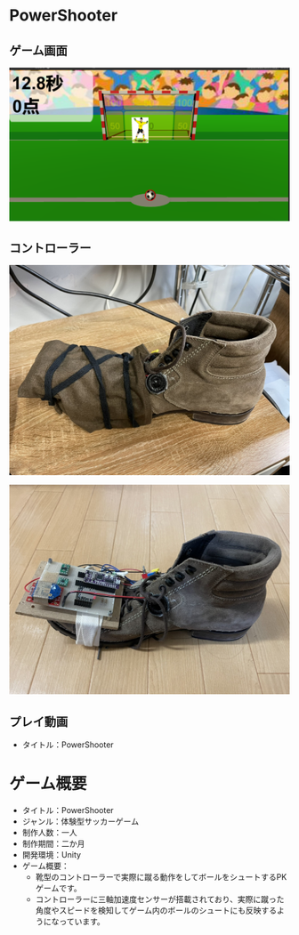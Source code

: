 # PowerShooter

## ゲーム画面
![結果画像1](powershooter.png)

## コントローラー
![結果画像1](Controller_1.jpg)

![結果画像1](Controller_2.jpg)

## プレイ動画
- タイトル：PowerShooter

# ゲーム概要
- タイトル：PowerShooter
- ジャンル：体験型サッカーゲーム
- 制作人数：一人
- 制作期間：二か月
- 開発環境：Unity
- ゲーム概要：
  - 靴型のコントローラーで実際に蹴る動作をしてボールをシュートするPKゲームです。
  - コントローラーに三軸加速度センサーが搭載されており、実際に蹴った角度やスピードを検知してゲーム内のボールのシュートにも反映するようになっています。

